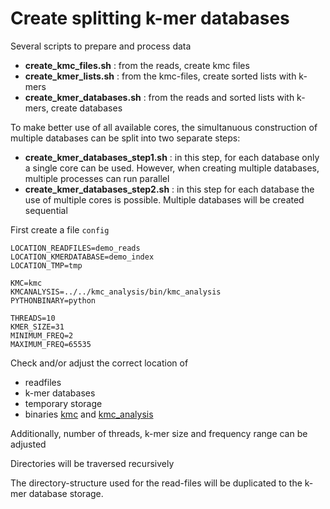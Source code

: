 # Create splitting k-mer databases

Several scripts to prepare and process data

* **create_kmc_files.sh** : from the reads, create kmc files
* **create_kmer_lists.sh** : from the kmc-files, create sorted lists with k-mers
* **create_kmer_databases.sh** : from the reads and sorted lists with k-mers, create databases

To make better use of all available cores, the simultanuous construction of multiple databases can be split 
into two separate steps:

* **create_kmer_databases_step1.sh** : in this step, for each database only a single core can be used. However, when creating multiple databases, multiple processes can run parallel
* **create_kmer_databases_step2.sh** : in this step for each database the use of multiple cores is possible. Multiple databases will be created sequential

First create a file `config` 

```
LOCATION_READFILES=demo_reads
LOCATION_KMERDATABASE=demo_index
LOCATION_TMP=tmp

KMC=kmc
KMCANALYSIS=../../kmc_analysis/bin/kmc_analysis
PYTHONBINARY=python

THREADS=10
KMER_SIZE=31
MINIMUM_FREQ=2
MAXIMUM_FREQ=65535
```

Check and/or adjust the correct location of 
* readfiles
* k-mer databases
* temporary storage
* binaries [kmc](https://github.com/refresh-bio/KMC) and [kmc_analysis](https://github.com/haplotyping/kmc_analysis)

Additionally, number of threads, k-mer size and frequency range can be adjusted

Directories will be traversed recursively

The directory-structure used for the read-files will be duplicated to the k-mer database storage. 
